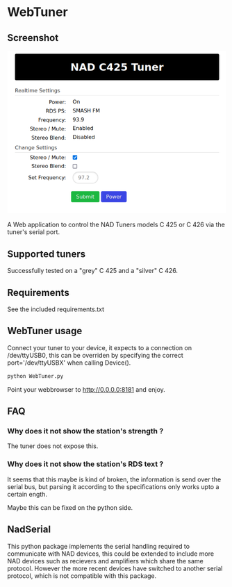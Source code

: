 # WebTuner

## Screenshot

![Screenshot.png](pics/Screenshot.png)

A Web application to control the NAD Tuners models C 425 or C 426 via the tuner's serial port.

## Supported tuners

Successfully tested on a "grey" C 425 and a "silver" C 426.

## Requirements

See the included requirements.txt

## WebTuner usage

Connect your tuner to your device, it expects to a connection on /dev/ttyUSB0, this can be overriden by specifying the
correct port='/dev/ttyUSBX' when calling Device().

```bash
python WebTuner.py
```

Point your webbrowser to <http://0.0.0.0:8181> and enjoy.

## FAQ

### Why does it not show the station's strength ?

The tuner does not expose this.

### Why does it not show the station's RDS text ?

It seems that this maybe is kind of broken, the information is send over the serial bus, but parsing it according to the specifications only works upto a certain  ength.

Maybe this can be fixed on the python side.

## NadSerial

This python package implements the serial handling required to communicate with NAD devices, this could be extended to include more NAD devices such as recievers and amplifiers which share the same protocol.
However the more recent devices have switched to another serial protocol, which is not compatible with this package.
